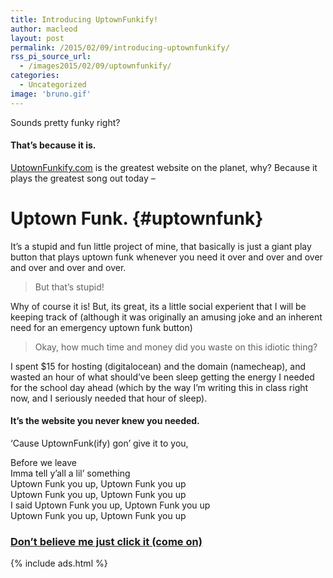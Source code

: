 ```yaml
---
title: Introducing UptownFunkify!
author: macleod
layout: post
permalink: /2015/02/09/introducing-uptownfunkify/
rss_pi_source_url:
  - /images2015/02/09/uptownfunkify/
categories:
  - Uncategorized
image: 'bruno.gif'
---
```

Sounds pretty funky right? 

#### That&#8217;s because it is. 

[UptownFunkify.com][1] is the greatest website on the planet, why? Because it plays the greatest song out today &#8211; 

# Uptown Funk. {#uptownfunk}

It&#8217;s a stupid and fun little project of mine, that basically is just a giant play button that plays uptown funk whenever you need it over and over and over and over and over and over.

> But that&#8217;s stupid!

Why of course it is! But, its great, its a little social experient that I will be keeping track of (although it was originally an amusing joke and an inherent need for an emergency uptown funk button)

> Okay, how much time and money did you waste on this idiotic thing?

I spent $15 for hosting (digitalocean) and the domain (namecheap), and wasted an hour of what should&#8217;ve been sleep getting the energy I needed for the school day ahead (which by the way I&#8217;m writing this in class right now, and I seriously needed that hour of sleep). 

#### It&#8217;s the website you never knew you needed. 

‘Cause UptownFunk(ify) gon’ give it to you,

Before we leave   
Imma tell y’all a lil’ something   
Uptown Funk you up, Uptown Funk you up   
Uptown Funk you up, Uptown Funk you up   
I said Uptown Funk you up, Uptown Funk you up   
Uptown Funk you up, Uptown Funk you up 

### [Don’t believe me just click it (come on)][1] 
{% include ads.html %}

 [1]: http://uptownfunkify.com/